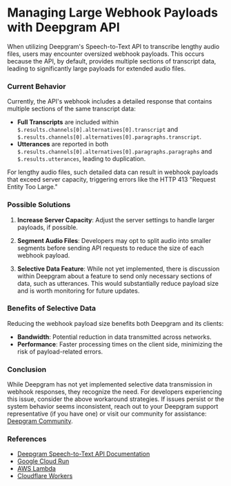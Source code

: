 # Managing Large Webhook Payloads with Deepgram API

When utilizing Deepgram's Speech-to-Text API to transcribe lengthy audio files, users may encounter oversized webhook payloads. This occurs because the API, by default, provides multiple sections of transcript data, leading to significantly large payloads for extended audio files.

### Current Behavior
Currently, the API's webhook includes a detailed response that contains multiple sections of the same transcript data:
- **Full Transcripts** are included within `$.results.channels[0].alternatives[0].transcript` and `$.results.channels[0].alternatives[0].paragraphs.transcript`.
- **Utterances** are reported in both `$.results.channels[0].alternatives[0].paragraphs.paragraphs` and `$.results.utterances`, leading to duplication.

For lengthy audio files, such detailed data can result in webhook payloads that exceed server capacity, triggering errors like the HTTP 413 "Request Entity Too Large."

### Possible Solutions
1. **Increase Server Capacity**: Adjust the server settings to handle larger payloads, if possible.

2. **Segment Audio Files**: Developers may opt to split audio into smaller segments before sending API requests to reduce the size of each webhook payload.

3. **Selective Data Feature**: While not yet implemented, there is discussion within Deepgram about a feature to send only necessary sections of data, such as utterances. This would substantially reduce payload size and is worth monitoring for future updates.

### Benefits of Selective Data
Reducing the webhook payload size benefits both Deepgram and its clients:
- **Bandwidth**: Potential reduction in data transmitted across networks.
- **Performance**: Faster processing times on the client side, minimizing the risk of payload-related errors.

### Conclusion
While Deepgram has not yet implemented selective data transmission in webhook responses, they recognize the need. For developers experiencing this issue, consider the above workaround strategies. If issues persist or the system behavior seems inconsistent, reach out to your Deepgram support representative (if you have one) or visit our community for assistance: [Deepgram Community](https://discord.gg/deepgram).

### References
- [Deepgram Speech-to-Text API Documentation](https://developers.deepgram.com/docs/getting-started-with-pre-recorded-audio)
- [Google Cloud Run](https://cloud.google.com/run/docs)
- [AWS Lambda](https://aws.amazon.com/lambda/)
- [Cloudflare Workers](https://developers.cloudflare.com/workers/)